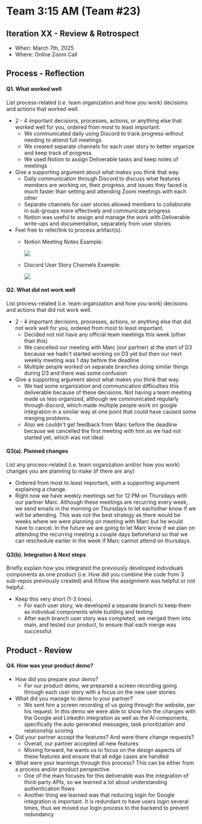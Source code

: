 # **Team 3:15 AM (Team \#23)**

## **Iteration XX \- Review & Retrospect**

* When: March 7th, 2025  
* Where: Online Zoom Call

## **Process \- Reflection**

#### **Q1. What worked well**

List process-related (i.e. team organization and how you work) decisions and actions that worked well.

* 2 \- 4 important decisions, processes, actions, or anything else that worked well for you, ordered from most to least important.  
  * We communicated daily using Discord to track progress without needing to attend full meetings  
  * We created separate channels for each user story to better organize and keep track of progress  
  * We used Notion to assign Deliverable tasks and keep notes of meetings  
* Give a supporting argument about what makes you think that way.  
  * Daily communication through Discord to discuss what features members are working on, their progress, and issues they faced is much faster than setting and attending Zoom meetings with each other  
  * Separate channels for user stories allowed members to collaborate in sub-groups more effectively and communicate progress  
  * Notion was useful to assign and manage the work with Deliverable write-ups and documentation, separately from user stories  
* Feel free to refer/link to process artifact(s).  
  * Notion Meeting Notes Example:

    ![](https://lh7-rt.googleusercontent.com/docsz/AD_4nXcfNMX7mobOTM6-OsE1x3JkavoxILtU_UAYbXjQCJyRoaLqfmYBMRt-FdC7lv_k5dgdPm2FIPUEzM7L0_Yj2-RIKve82BVNLcqCx-VUNr9TrnzAOzRADUaD9A8_jVKWAyAjMMfLpw?key=osAvPbDJQ-UYLfEeZCyKaose)
  * Discord User Story Channels Example:

	![](https://lh7-rt.googleusercontent.com/docsz/AD_4nXduvzq_uK50Qv4oXsaFS3O3LH_SyRnFWt5yMGvFCtHxy8D0IRlI9YQI3lpksGKwNpC7aLMEcYOOSvMxbxFfYntGdmzwjjjtHpKxWbLqJIGEHsxMhLX4mZYuS7c1AEvovqfdFhUQ9Q?key=osAvPbDJQ-UYLfEeZCyKaose)
    

#### **Q2. What did not work well**

List process-related (i.e. team organization and how you work) decisions and actions that did not work well.

* 2 \- 4 important decisions, processes, actions, or anything else that did not work well for you, ordered from most to least important.  
  * Decided not not have any official team meetings this week (other than this)  
  * We cancelled our meeting with Marc (our partner) at the start of D3 because we hadn't started working on D3 yet but then our next weekly meeting was 1 day before the deadline  
  * Multiple people worked on separate branches doing similar things during D3 and there was some confusion  
* Give a supporting argument about what makes you think that way.  
  * We had some organization and communication difficulties this deliverable because of these decisions. Not having a team meeting made us less organized, although we communicated regularly through discord, which made multiple people work on google integration in a similar way at one point that could have caused some merging problems.   
  * Also we couldn't get feedback from Marc before the deadline because we cancelled the first meeting with him as we had not started yet, which was not ideal.

#### **Q3(a). Planned changes**

List any process-related (i.e. team organization and/or how you work) changes you are planning to make (if there are any)

* Ordered from most to least important, with a supporting argument explaining a change.  
* Right now we have weekly meetings set for 12 PM on Thursdays with our partner Marc. Although these meetings are recurring every week, we send emails in the morning on Thursdays to let eachother know if we will be attending. This was not the best strategy as there would be weeks where we were planning on meeting with Marc but he would have to cancel. In the future we are going to let Marc know if we plan on attending the recurring meeting a couple days beforehand so that we can reschedule earlier in the week if Marc cannot attend on thursdays.

#### **Q3(b). Integration & Next steps**

Briefly explain how you integrated the previously developed individuals components as one product (i.e. How did you combine the code from 3 sub-repos previously created) and if/how the assignment was helpful or not helpful.

* Keep this very short (1-3 lines).  
  * For each user story, we developed a separate branch to keep them as individual components while building and testing  
  * After each branch user story was completed, we merged them into main, and tested our product, to ensure that each merge was successful

## **Product \- Review**

#### **Q4. How was your product demo?**

* How did you prepare your demo?  
  * For our product demo, we prepared a screen recording going through each user story with a focus on the new user stories  
* What did you manage to demo to your partner?  
  * We sent him a screen recording of us going through the website, per his request. In this demo we were able to show him the changes with the Google and LinkedIn integration as well as the AI components, specifically the auto generated messages, task prioritization and relationship scoring  
* Did your partner accept the features? And were there change requests?  
  * Overall, our partner accepted all new features  
  * Moving forward, he wants us to focus on the design aspects of these features and ensure that all edge cases are handled  
* What were your learnings through this process? This can be either from a process and/or product perspective.  
  * One of the main focuses for this deliverable was the integration of third-party APIs, so we learned a lot about understanding authentication flows  
  * Another thing we learned was that reducing login for Google integration is important. It is redundant to have users login several times, thus we moved our login process to the backend to prevent redundancy
